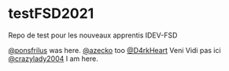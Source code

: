 # testFSD2021
Repo de test pour les nouveaux apprentis IDEV-FSD



[@ponsfrilus](https://github.com/ponsfrilus) was here.
[@azecko](https://github.com/Azecko) too
[@D4rkHeart](https://github.com/D4rkHeart) Veni Vidi pas ici
[@crazylady2004](https://github.com/Crazylady2004) I am here.
